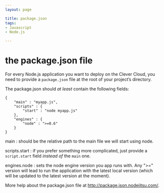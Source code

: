 ```yaml
---
layout: page

title: package.json
tags:
- Javascript
- Node.js

---
```


# the package.json file

For every Node.js application you want to deploy on the Clever Cloud, you need
to provide a `package.json` file at the root of your project’s directory.

The package.json should *at least* contain the following fields:

    {
        "main" : "myapp.js",
        "scripts" : {
            "start" : "node myapp.js"
        },
        "engines" : {
            "node" : ">=0.6"
        }
    }

main
: should be the relative path to the main file we will start using node.

scripts.start
: if you prefer something more complicated, just provide a `script.start` field *instead of* the `main` one.

engines.node
: sets the node engine version you app runs with. Any ">=" version will lead to run the application with the latest local version (which will be updated to the latest version at the moment).

More help about the package.json file at <a href="http://package.json.nodejitsu.com/">http://package.json.nodejitsu.com/</a>.
